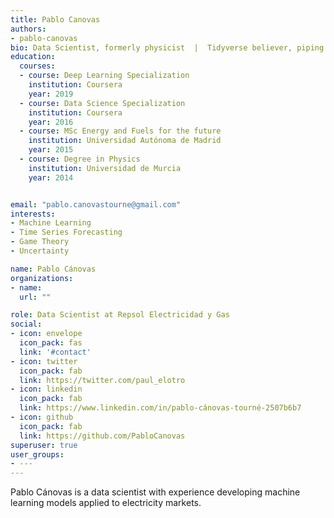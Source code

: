 ```yaml
---
title: Pablo Canovas
authors:
- pablo-canovas
bio: Data Scientist, formerly physicist  |  Tidyverse believer, piping life  |  Hanging out at TypeThePipe
education:
  courses:
  - course: Deep Learning Specialization
    institution: Coursera 
    year: 2019
  - course: Data Science Specialization
    institution: Coursera 
    year: 2016
  - course: MSc Energy and Fuels for the future
    institution: Universidad Autónoma de Madrid 
    year: 2015
  - course: Degree in Physics
    institution: Universidad de Murcia
    year: 2014


email: "pablo.canovastourne@gmail.com"
interests:
- Machine Learning
- Time Series Forecasting
- Game Theory
- Uncertainty

name: Pablo Cánovas 
organizations:
- name:  
  url: ""

role: Data Scientist at Repsol Electricidad y Gas
social:
- icon: envelope
  icon_pack: fas
  link: '#contact'
- icon: twitter
  icon_pack: fab
  link: https://twitter.com/paul_elotro
- icon: linkedin
  icon_pack: fab
  link: https://www.linkedin.com/in/pablo-cánovas-tourné-2507b6b7
- icon: github
  icon_pack: fab
  link: https://github.com/PabloCanovas
superuser: true
user_groups:
- ---
---
```


Pablo Cánovas is a data scientist with experience developing machine learning models applied to electricity markets.
 